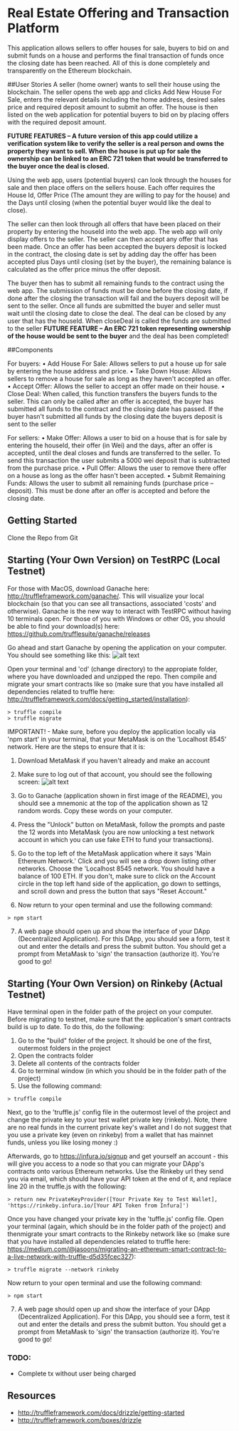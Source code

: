 
# Real Estate Offering and Transaction Platform

This application allows sellers to offer houses for sale, buyers to bid on and submit funds on a house and performs the final transaction of funds once the closing date has been reached. All of this is done completely and transparently on the Ethereum blockchain.

##User Stories
A seller (home owner) wants to sell their house using the blockchain. The seller opens the web app and clicks Add New House For Sale, enters the relevant details including the home address, desired sales price and required deposit amount to submit an offer. The house is then listed on the web application for potential buyers to bid on by placing offers with the required deposit amount.

**FUTURE FEATURES – A future version of this app could utilize a verification system like to verify the seller is a real person and owns the property they want to sell. When the house is put up for sale the ownership can be linked to an ERC 721 token that would be transferred to the buyer once the deal is closed.**

Using the web app, users (potential buyers) can look through the houses for sale and then place offers on the sellers house. Each offer requires the House Id, Offer Price (The amount they are willing to pay for the house) and the Days until closing (when the potential buyer would like the deal to close).

The seller can then look through all offers that have been placed on their property by entering the houseId into the web app. The web app will only display offers to the seller. The seller can then accept any offer that has been made. Once an offer has been accepted the buyers deposit is locked in the contract, the closing date is set by adding day the offer has been accepted plus Days until closing (set by the buyer), the remaining balance is calculated as the offer price minus the offer deposit.

The buyer then has to submit all remaining funds to the contract using the web app. The submission of funds must be done before the closing date, if done after the closing the transaction will fail and the buyers deposit will be sent to the seller. Once all funds are submitted the buyer and seller must wait until the closing date to close the deal. The deal can be closed by any user that has the houseId. When closeDeal is called the funds are submitted to the seller **FUTURE FEATURE – An ERC 721 token representing ownership of the house would be sent to the buyer** and the deal has been completed!

##Components

For buyers:
    • Add House For Sale: Allows sellers to put a house up for sale by entering the house address and price.
    • Take Down House: Allows sellers to remove a house for sale as long as they haven't accepted an offer.
    • Accept Offer: Allows the seller to accept an offer made on their house.
    • Close Deal: When called, this function transfers the buyers funds to the seller. This can only be called after an offer is accepted, the buyer has submitted all funds to the contract and the closing date has passed. If the buyer hasn't submitted all funds by the closing date the buyers deposit is sent to the seller

For sellers:
    • Make Offer: Allows a user to bid on a house that is for sale by entering the houseId, their offer (in Wei) and the days, after an offer is accepted, until the deal closes and funds are transferred to the seller. To send this transaction the user submits a 5000 wei deposit that is subtracted from the purchase price.
    • Pull Offer: Allows the user to remove there offer on a house as long as the offer hasn't been accepted.
    • Submit Remaining Funds: Allows the user to submit all remaining funds (purchase price – deposit). This must be done after an offer is accepted and before the closing date.


## Getting Started

Clone the Repo from Git

## Starting (Your Own Version) on TestRPC (Local Testnet)

For those with MacOS, download Ganache here: http://truffleframework.com/ganache/. This will visualize your local blockchain (so that you can see all transactions, associated 'costs' and otherwise). Ganache is the new way to interact with TestRPC without having 10 terminals open. For those of you with Windows or other OS, you should be able to find your download(s) here: https://github.com/trufflesuite/ganache/releases


Go ahead and start Ganache by opening the application on your computer. You should see something like this:
![alt text](http://truffleframework.com/images/suite/ganache/ganache-window.png)


Open your terminal and 'cd' (change directory) to the appropiate folder, where you have downloaded and unzipped the repo. Then compile and migrate your smart contracts like so (make sure that you have installed all dependencies related to truffle here: http://truffleframework.com/docs/getting_started/installation):
```
> truffle compile
> truffle migrate
```

IMPORTANT! - Make sure, before you deploy the application locally via 'npm start' in your terminal, that your MetaMask is on the 'Localhost 8545' network. Here are the steps to ensure that it is:

1. Download MetaMask if you haven't already and make an account  

2. Make sure to log out of that account, you should see the following screen:
![alt text](https://steemitimages.com/0x0/http://i.imgsafe.org/1a87d9810c.png)

3. Go to Ganache (application shown in first image of the README), you should see a mnemonic at the top of the application shown as 12 random words. Copy these words on your computer.

4. Press the "Unlock" button on MetaMask, follow the prompts and paste the 12 words into MetaMask (you are now unlocking a test network account in which you can use fake ETH to fund your transactions).

5. Go to the top left of the MetaMask application where it says 'Main Ethereum Network.' Click and you will see a drop down listing other networks. Choose the 'Localhost 8545 network. You should have a balance of 100 ETH. If you don't, make sure to click on the Account circle in the top left hand side of the application, go down to settings, and scroll down and press the button that says "Reset Account."

6. Now return to your open terminal and use the following command:
```
> npm start
```

7. A web page should open up and show the interface of your DApp (Decentralized Application). For this DApp, you should see a form, test it out and enter the details and press the submit button. You should get a prompt from MetaMask to 'sign' the transaction (authorize it). You're good to go!

## Starting (Your Own Version) on Rinkeby (Actual Testnet)

Have terminal open in the folder path of the project on your computer. Before migrating to testnet, make sure that the application's smart contracts build is up to date. To do this, do the following:

1. Go to the "build" folder of the project. It should be one of the first, outermost folders in the project
2. Open the contracts folder
3. Delete all contents of the contracts folder
4. Go to terminal window (in which you should be in the folder path of the project)
5. Use the following command:
```
> truffle compile
```

Next, go to the 'truffle.js' config file in the outermost level of the project and change the private key to your test wallet private key (rinkeby). Note, there are no real funds in the current private key's wallet and I do not suggest that you use a private key (even on rinkeby) from a wallet that has mainnet funds, unless you like losing money :)

Afterwards, go to https://infura.io/signup and get yourself an account - this will give you access to a node so that you can migrate your DApp's contracts onto various Ethereum networks. Use the Rinkeby url they send you via email, which should have your API token at the end of it, and replace line 20 in the truffle.js with the following:
```
> return new PrivateKeyProvider([Your Private Key to Test Wallet], 'https://rinkeby.infura.io/[Your API Token from Infura]')
```

Once you have changed your private key in the 'tuffle.js' config file. Open your terminal (again, which should be in the folder path of the project) and thenmigrate your smart contracts to the Rinkeby network like so (make sure that you have installed all dependencies related to truffle here: https://medium.com/@jasoons/migrating-an-ethereum-smart-contract-to-a-live-network-with-truffle-d5d35fcec327):
```
> truffle migrate --network rinkeby
```

Now return to your open terminal and use the following command:
```
> npm start
```

7. A web page should open up and show the interface of your DApp (Decentralized Application). For this DApp, you should see a form, test it out and enter the details and press the submit button. You should get a prompt from MetaMask to 'sign' the transaction (authorize it). You're good to go!

### TODO:
* Complete tx without user being charged


## Resources

* http://truffleframework.com/docs/drizzle/getting-started
* http://truffleframework.com/boxes/drizzle
